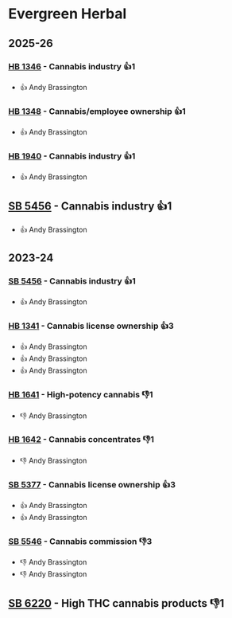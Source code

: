 # Evergreen Herbal
## 2025-26

### [HB 1346](/bill/2025-26/hb/1346/) - Cannabis industry 👍1  
* 👍 Andy Brassington

### [HB 1348](/bill/2025-26/hb/1348/) - Cannabis/employee ownership 👍1  
* 👍 Andy Brassington

### [HB 1940](/bill/2025-26/hb/1940/) - Cannabis industry 👍1  
* 👍 Andy Brassington

## [SB 5456](/bill/2025-26/sb/5456/) - Cannabis industry 👍1  
* 👍 Andy Brassington

## 2023-24

### [SB 5456](/bill/2023-24/sb/5456/) - Cannabis industry 👍1  
* 👍 Andy Brassington

### [HB 1341](/bill/2023-24/hb/1341/) - Cannabis license ownership 👍3  
* 👍 Andy Brassington
* 👍 Andy Brassington
* 👍 Andy Brassington

### [HB 1641](/bill/2023-24/hb/1641/) - High-potency cannabis  👎1 
* 👎 Andy Brassington

### [HB 1642](/bill/2023-24/hb/1642/) - Cannabis concentrates  👎1 
* 👎 Andy Brassington

### [SB 5377](/bill/2023-24/sb/5377/) - Cannabis license ownership 👍3  
* 👍 Andy Brassington
* 👍 Andy Brassington

### [SB 5546](/bill/2023-24/sb/5546/) - Cannabis commission  👎3 
* 👎 Andy Brassington
* 👎 Andy Brassington

## [SB 6220](/bill/2023-24/sb/6220/) - High THC cannabis products  👎1 
